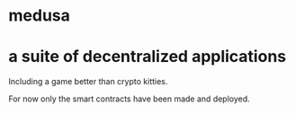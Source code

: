 # medusa
# a suite of decentralized applications
Including a game better than crypto kitties.


For now only the smart contracts have been made and deployed.
